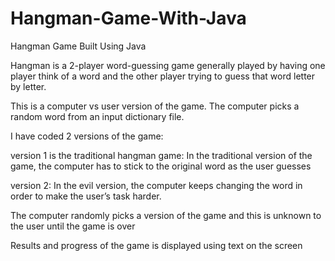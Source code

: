 # Hangman-Game-With-Java
Hangman Game Built Using Java

Hangman is a 2-player word-guessing game generally played by having one player think of a word and the other player trying to guess that word letter by letter.

This is a computer vs user version of the game. The computer picks a random word from an input dictionary file.

I have coded 2 versions of the game:

version 1 is the traditional hangman game: In the traditional version of the game, the computer has to stick to the original
word as the user guesses

version 2: In the evil version, the computer keeps changing the word in order
to make the user’s task harder.

The computer randomly picks a version of the game and this is unknown to the user until the game is over

Results and progress of the game is displayed using text on the screen
